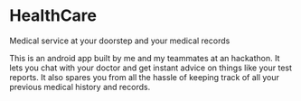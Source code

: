 # HealthCare
Medical service at your doorstep and your medical records

This is an android app built by me and my teammates at an hackathon. It lets you chat with your doctor and get instant advice on things like your test reports. It also spares you from all the hassle of keeping track of all your previous medical history and records.  
